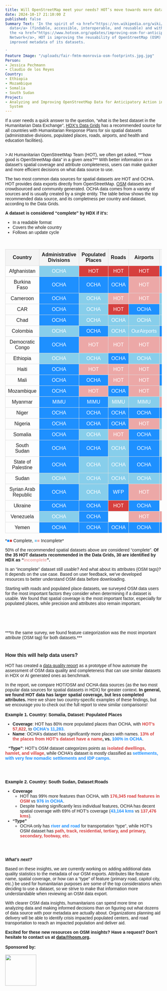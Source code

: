 ```yaml
---
title: Will OpenStreetMap meet your needs? HOT’s move towards more data insights
date: 2024-10-17 21:10:00 Z
published: false
Summary Text: 'In the spirit of <a href="https://en.wikipedia.org/wiki/FAIR_data">FAIR
  data</a> (findable, accessible, interoperable, and reusable) and with support from
  the <a href="https://www.hotosm.org/updates/improving-osm-for-anticipatory-action-with-h2h/">H2H
  Network</a>, HOT is improving the reusability of OpenStreetMap (OSM) data through
  improved metadata of its datasets.

'
Feature Image: "/uploads/fair-fmtm-monrovia-osm-footprints.jpg.jpg"
Person:
- Jessica Pechmann
- Claudio de los Reyes
Country:
- Ethiopia
- Mozambique
- Somalia
- South Sudan
Project:
- Analyzing and Improving OpenStreetMap Data for Anticipatory Action in the Humanitarian
  System
---
```


If a user needs a quick answer to the question, “what is the best dataset in the Humanitarian Data Exchange”, [HDX’s Data Grids](https://data.humdata.org/group/afg) has a recommended source for all countries with Humanitarian Response Plans for six spatial datasets (administrative divisions, populated places, roads, airports, and health and education facilities). 

<br>
> At Humanitarian OpenStreetMap Team (HOT), we often get asked, **“how good is OpenStreetMap data” in a given area?** With better information on a dataset’s spatial coverage and attribute completeness, users can make quicker and more efficient decisions on what data source to use.


<br>

The two most common data sources for spatial datasets are HOT and OCHA. HOT provides data exports directly from OpenStreetMap. [OSM](https://wiki.openstreetmap.org/wiki/About_OpenStreetMap) datasets are crowdsourced and community generated. OCHA data comes from a variety of sources and is usually created by a single entity. The table below shows the top recommended data source, and its completness per country and dataset, according to the Data Grids. 

**A dataset is considered “complete” by HDX if it’s:** 
* In a readable format
* Covers the whole country
* Follows an update cycle

<br>

<html lang="en">
<head>
  <meta charset="UTF-8">
  <meta name="viewport" content="width=device-width, initial-scale=1.0">
  <style>
    table {
      width: 100%;
      border-collapse: collapse;
    }
    th, td {
      padding: 8px;
      text-align: center;
      border: 1px solid #ddd;
    }
    th {
      background-color: #f4f4f4;
    }
    td.OCHA {
      background-color: #1E90FF; /* Dark blue */
      color: white;
    }
    td.HOT {
      background-color: #d63f3e; /* Red */
      color: white;
    }
    td.lightHOT {
      background-color: #eca8a7; /* Lighter Red */
      color: white;
    }
    td.lightOCHA {
      background-color: #87CEEB; /* Lighter blue */
      color: white;
    }
    td.HDX {
      background-color: #ADD8E6; /* Very light blue */
      color: white;
    }
    td.OurAirports {
      background-color: #f0f0f0; /* Light grey for OurAirports */
      color: black;
    }
    @media screen and (max-width: 600px) {
      td, th {
        font-size: 12px;
        padding: 4px;
      }
    }
  </style>
</head>
<body>

<table>
  <tr>
    <th>Country</th>
    <th>Administrative Divisions</th>
    <th>Populated Places</th>
    <th>Roads</th>
    <th>Airports</th>
    <th>Health Facilities</th>
    <th>Education Facilities</th>
  </tr>
  <tr>
    <td>Afghanistan</td>
    <td class="lightOCHA">OCHA</td>
    <td class="HOT">HOT</td>
    <td class="HOT">HOT</td>
    <td class="HOT">HOT</td>
    <td class="OCHA">OCHA</td>
    <td class="OCHA">OCHA</td>
  </tr>
  <tr>
    <td>Burkina Faso</td>
    <td class="OCHA">OCHA</td>
    <td class="OCHA">OCHA</td>
    <td class="OCHA">OCHA</td>
    <td class="lightHOT">HOT</td>
    <td class="lightHOT">HOT</td>
    <td class="lightHOT">HOT</td>
  </tr>
  <tr>
    <td>Cameroon</td>
    <td class="OCHA">OCHA</td>
    <td class="lightOCHA">OCHA</td>
    <td class="lightHOT">HOT</td>
    <td class="lightHOT">HOT</td>
    <td class="lightOCHA">HDX</td>
    <td class="lightHOT">HOT</td>
  </tr>
  <tr>
    <td>CAR</td>
    <td class="OCHA">OCHA</td>
    <td class="lightOCHA">OCHA</td>
    <td class="HOT">HOT</td>
    <td class="OCHA">OCHA</td>
    <td class="lightOCHA">HDX</td>
    <td class="lightOCHA">OCHA</td>
  </tr>
  <tr>
    <td>Chad</td>
    <td class="OCHA">OCHA</td>
    <td class="lightOCHA">OCHA</td>
    <td class="lightOCHA">OCHA</td>
    <td class="lightOCHA">OCHA</td>
    <td class="lightOCHA">HDX</td>
    <td class="lightHOT">HOT</td>
  </tr>
  <tr>
    <td>Colombia</td>
    <td class="lightOCHA">OCHA</td>
    <td class="OCHA">OCHA</td>
    <td class="lightOCHA">OCHA</td>
    <td class="lightOCHA">OurAirports</td>
    <td class="OCHA">OCHA</td>
    <td class="OCHA">OCHA</td>
  </tr>
  <tr>
    <td>Democratic Congo</td>
    <td class="OCHA">OCHA</td>
    <td class="lightHOT">HOT</td>
    <td class="lightHOT">HOT</td>
    <td class="lightHOT">HOT</td>
    <td class="lightHOT">HOT</td>
    <td class="lightHOT">HOT</td>
  </tr>
  <tr>
    <td>Ethiopia</td>
    <td class="lightOCHA">OCHA</td>
    <td class="lightOCHA">OCHA</td>
    <td class="OCHA">OCHA</td>
    <td class="lightOCHA">OCHA</td>
    <td class="lightOCHA">HDX</td>
    <td class="OCHA">OCHA</td>
  </tr>
  <tr>
    <td>Haiti</td>
    <td class="OCHA">OCHA</td>
    <td class="lightHOT">HOT</td>
    <td class="lightHOT">HOT</td>
    <td class="lightHOT">HOT</td>
    <td class="OCHA">OCHA</td>
    <td class="OCHA">OCHA</td>
  </tr>
  <tr>
    <td>Mali</td>
    <td class="OCHA">OCHA</td>
    <td class="OCHA">OCHA</td>
    <td class="lightHOT">HOT</td>
    <td class="lightHOT">HOT</td>
    <td class="OCHA">OCHA</td>
    <td class="OCHA">OCHA</td>
  </tr>
  <tr>
    <td>Mozambique</td>
    <td class="OCHA">OCHA</td>
    <td class="lightHOT">HOT</td>
    <td class="OCHA">OCHA</td>
    <td class="lightHOT">HOT</td>
    <td class="HDX">WHO</td>
    <td class="OCHA">OCHA</td>
  </tr>
  <tr>
    <td>Myanmar</td>
    <td class="OCHA">MIMU</td>
    <td class="OCHA">MIMU</td>
    <td class="lightOCHA">MIMU</td>
    <td class="lightOCHA">MIMU</td>
    <td class="lightHOT">HOT</td>
    <td class="lightOCHA">MIMU</td>
  </tr>
  <tr>
    <td>Niger</td>
    <td class="OCHA">OCHA</td>
    <td class="OCHA">OCHA</td>
    <td class="OCHA">OCHA</td>
    <td class="OCHA">OCHA</td>
    <td class="OCHA">OCHA</td>
    <td class="lightOCHA">OCHA</td>
  </tr>
  <tr>
    <td>Nigeria</td>
    <td class="OCHA">OCHA</td>
    <td class="OCHA">OCHA</td>
    <td class="OCHA">OCHA</td>
    <td class="lightHOT">HOT</td>
    <td class="lightOCHA">HDX</td>
    <td class="lightHOT">HOT</td>
  </tr>
  <tr>
    <td>Somalia</td>
    <td class="OCHA">OCHA</td>
    <td class="lightOCHA">OCHA</td>
    <td class="lightHOT">HOT</td>
    <td class="OCHA">OCHA</td>
    <td class="HDX">WHO</td>
    <td class="lightOCHA">OCHA</td>
  </tr>
  <tr>
    <td>South Sudan</td>
    <td class="OCHA">OCHA</td>
    <td class="OCHA">OCHA</td>
    <td class="lightOCHA">OCHA</td>
    <td class="OCHA">OCHA</td>
    <td class="lightOCHA">HDX</td>
    <td class="lightOCHA">IOM</td>
  </tr>
  <tr>
    <td>State of Palestine</td>
    <td class="OCHA">OCHA</td>
    <td class="lightOCHA">OCHA</td>
    <td class="lightOCHA">OCHA</td>
    <td class="OCHA">OCHA</td>
    <td class="OCHA">OCHA</td>
    <td class="lightOCHA">OCHA</td>
  </tr>
  <tr>
    <td>Sudan</td>
    <td class="lightOCHA">OCHA</td>
    <td class="lightOCHA">OCHA</td>
    <td class="lightOCHA">OCHA</td>
    <td class="lightOCHA">OCHA</td>
    <td class="lightOCHA">HDX</td>
    <td class="lightOCHA">OCHA</td>
  </tr>
  <tr>
    <td>Syrian Arab Republic</td>
    <td class="OCHA">OCHA</td>
    <td class="lightOCHA">OCHA</td>
    <td class="OCHA">WFP</td>
    <td class="lightHOT">HOT</td>
    <td class="lightHOT">HOT</td>
    <td class="lightHOT">HOT</td>
  </tr>
  <tr>
    <td>Ukraine</td>
    <td class="OCHA">OCHA</td>
    <td class="OCHA">OCHA</td>
    <td class="HOT">HOT</td>
    <td class="OCHA">OCHA</td>
    <td class=""></td>
    <td class=""></td>
  </tr>
  <tr>
    <td>Venezuela</td>
    <td class="lightOCHA">OCHA</td>
    <td class="OCHA">OCHA</td>
    <td class=""></td>
    <td class="lightHOT">HOT</td>
    <td class="lightHOT">HOT</td>
    <td class="lightHOT">HOT</td>
  </tr>
  <tr>
    <td>Yemen</td>
    <td class="OCHA">OCHA</td>
    <td class="OCHA">OCHA</td>
    <td class="OCHA">OCHA</td>
    <td class="OCHA">OCHA</td>
    <td class="OCHA">OCHA</td>
    <td class="lightHOT">HOT</td>
  </tr>
</table>

</body>
</html>
*<span style="color: #1E90FF;">■</span><span style="color: #d63f3e;">■</span> Complete, <span style="color: #87CEEB;">■</span><span style="color: #eca8a7;">■</span> Incomplete*

<br>

50% of the recommended spatial datasets above are considered “complete”. **Of the 35 HOT datasets recommended in the Data Grids, 30 are identified by HDX as “<a style="color:#eca8a7">incomplete</a>”.**

Is an “incomplete” dataset still usable? And what about its attributes (OSM tags)? It depends on the use case. Based on user feedback, we’ve developed resources to better understand OSM data before downloading. 

Starting with roads and populated place datasets, we surveyed OSM data users for the most important factors they consider when determining if a dataset is usable. We found that spatial coverage is the most important factor, especially for populated places, while precision and attributes also remain important. 

<br>

<br>

<html lang="en">
<head>
    <meta charset="UTF-8">
    <meta name="viewport" content="width=device-width, initial-scale=1.0">
    <title>OSM User Survey Chart</title>
    <script src="https://cdn.jsdelivr.net/npm/chart.js"></script>
    <style>
        body {
            font-family: Arial, sans-serif;
        }
        #chartContainer {
            max-width: 700px;
            margin: 0 auto;
        }
    </style>
</head>
<body>

<div id="chartContainer">
    <canvas id="osmChart"></canvas>
</div>

<script>
    const ctx = document.getElementById('osmChart').getContext('2d');
    const osmChart = new Chart(ctx, {
        type: 'bar',
        data: {
            labels: ['Populated Places', 'Roads'],
            datasets: [
                {
                    label: 'Spatial Coverage',
                    data: [60, 50],
                    backgroundColor: 'rgba(83, 141, 153, 1)',
                },
                {
                    label: 'Geometric Precision',
                    data: [40, 45],
                    backgroundColor: 'rgba(151, 213, 211, 1)',
                },
                {
                    label: 'Attribute Completeness',
                    data: [30, 35],
                    backgroundColor: 'rgba(243, 177, 100, 1)',
                }
            ]
        },
        options: {
            responsive: true,
            scales: {
                y: {
                    beginAtZero: true,
                    title: {
                        display: true,
                        text: 'Importance Ranking',
                        font: {
                            size: 16
                        }
                    }
                }
            },
            plugins: {
                title: {
                    display: true,
                    text: 'OSM User Survey: Quality Metric Importance Ranking',
                    font: {
                        size: 18
                    }
                }
            }
        }
    });
</script>

</body>
</html>

<br>
<br>
***In the same survey, we found feature categorization was the most important attribute (OSM tag) for both datasets.***
<br>


<html lang="en">
<head>
    <meta charset="UTF-8">
    <meta name="viewport" content="width=device-width, initial-scale=1.0">
    <title>Users Reporting Use of Attribute</title>
    <script src="https://cdn.jsdelivr.net/npm/chart.js"></script>
    <style>
        body {
            font-family: Arial, sans-serif;
        }
        #chartContainer {
            max-width: 900px;
            margin: 0 auto;
        }
    </style>
</head>
<body>

<div id="chartContainer">
    <canvas id="attributeChart"></canvas>
</div>

<script>
    const ctx2 = document.getElementById('attributeChart').getContext('2d');
    const attributeChart = new Chart(ctx2, {
        type: 'bar',
        data: {
            labels: [
                'classification or type',
                'name - english',
                'population',
                'surface',
                'source',
                'name - local language',
                'bridge',
                'oneway',
                'lanes',
                'width'
            ],
            datasets: [
                {
                    label: 'Roads',
                    data: [96, 58, 0, 65, 46, 46, 50, 46, 42, 35],
                    backgroundColor: 'rgba(83, 141, 153, 1)',
                    borderWidth: 1
                },
                {
                    label: 'Populated Places',
                    data: [92, 72, 68, 0, 56, 14, 0, 0, 0, 0],
                    backgroundColor: 'rgba(243, 177, 100, 1)',
                    borderWidth: 1
                }
            ]
        },
        options: {
            indexAxis: 'y', // Horizontal bar chart
            responsive: true,
            scales: {
                x: {
                    beginAtZero: true,
                    title: {
                        display: true,
                        text: 'Percentage of Users (%)',
                        font: {
                            size: 16
                        }
                    },
                    ticks: {
                        callback: function(value) {
                            return value + '%'; // Add percentage symbol
                        }
                    }
                }
            },
            plugins: {
                title: {
                    display: true,
                    text: 'Users Reporting Use of Attribute (OSM tag)',
                    font: {
                        size: 18
                    }
                },
                tooltip: {
                    callbacks: {
                        label: function(tooltipItem) {
                            return tooltipItem.raw + '%';
                        }
                    }
                }
            }
        }
    });
</script>

</body>
</html>
<br>

### How this will help data users?
HOT has created a [data quality report](https://h2h.observablehq.cloud/h2h-stats/) as a prototype of how automate the assessment of OSM data quality and completeness that can use similar datasets in HDX or AI generated ones as benchmark. 

In the report, we compare HOT/OSM and OCHA data sources (as the two most popular data sources for spatial datasets in HDX) for greater context. **In general, we found HOT data has larger spatial coverage, but less completed attributes.** Here we share two country-specific examples of these findings, but we encourage you to check out the full report to view similar comparisons!
<br>
<br>
**Example 1. Country: Somalia, Dataset: Populated Places** 
* **Coverage**: HOT has 80% more populated places than OCHA, with **<a style="color:#d63f3e">HOT’s 57,822</a>**, to **<a style="color:#1E90FF">OCHA’s 11,283.</a>**  
* **Name**: OCHA’s dataset has *significantly* more places with names. **<a style="color:#d63f3e">13% of the places from HOT’s dataset have a name</a>, vs. <a style="color:#1E90FF">100% in OCHA</a>**. 

⠀**“Type”**: HOT’s OSM dataset categorizes points as **<a style="color:#d63f3e">isolated dwellings, hamlet, and village</a>**, while OCHA’s dataset is mostly classified as **<a style="color:#1E90FF">settlements, with very few nomadic settlements and IDP camps.</a>**

<br>

<html lang="en">
<head>
    <meta charset="UTF-8">
    <meta name="viewport" content="width=device-width, initial-scale=1.0">
    <title>OCHA and HOT 'Place' Values Chart (Sorted)</title>
    <script src="https://cdn.jsdelivr.net/npm/chart.js"></script>
    <style>
        body {
            font-family: Arial, sans-serif;
        }
        #chartContainer {
            max-width: 1000px;
            margin: 0 auto;
        }
    </style>
</head>
<body>

<div id="chartContainer">
    <canvas id="placeValuesChart"></canvas>
</div>

<script>
    // Original data
    const labels = [
        'isolated_dwelling',
        'hamlet',
        'village',
        'town',
        'city',
        'Settlement',
        'Temporary nomadic settlement',
        'IDP Camp',
        'Part of town',
        'District Capital',
        'Regional Capital',
        'Town',
        'National Capital'
    ];
    
    const hotData = [40759, 11400, 5502, 125, 36, 0, 0, 0, 0, 0, 0, 0, 0]; // HOT data
    const ochaData = [0, 0, 0, 0, 0, 9746, 732, 533, 186, 55, 17, 13, 1];  // OCHA data
    
    // Combine HOT and OCHA data for sorting
    let combinedData = labels.map((label, index) => ({
        label: label,
        hotCount: hotData[index],
        ochaCount: ochaData[index],
        totalCount: hotData[index] + ochaData[index]
    }));

    // Sort by total count (descending order)
    combinedData.sort((a, b) => b.totalCount - a.totalCount);

    // Extract sorted labels and data
    const sortedLabels = combinedData.map(item => item.label);
    const sortedHotData = combinedData.map(item => item.hotCount);
    const sortedOchaData = combinedData.map(item => item.ochaCount);

    // Create the chart
    const ctx3 = document.getElementById('placeValuesChart').getContext('2d');
    const placeValuesChart = new Chart(ctx3, {
        type: 'bar',
        data: {
            labels: sortedLabels,
            datasets: [
                {
                    label: 'HOT',
                    data: sortedHotData,
                    backgroundColor: '#d63f3e', // Blue color for HOT
                    borderWidth: 1
                },
                {
                    label: 'OCHA',
                    data: sortedOchaData,
                    backgroundColor: '#1E90FF', // Yellow color for OCHA
                    borderWidth: 1
                }
            ]
        },
        options: {
            indexAxis: 'y', // Horizontal bar chart
            responsive: true,
            scales: {
                x: {
                    beginAtZero: true,
                    title: {
                        display: true,
                        text: 'Count',
                        font: {
                            size: 16
                        }
                    }
                }
            },
            plugins: {
                title: {
                    display: true,
                    text: "OCHA and HOT 'Place' Values",
                    font: {
                        size: 18
                    }
                }
            }
        }
    });
</script>

</body>
</html>

<br>

**Example 2. Country: South Sudan, Dataset:Roads**
* **Coverage**
  * HOT has 99% more features than OCHA, with **<a style="color:#d63f3e">176,345 road features in OSM</a>** vs **<a style="color:#1E90FF">976 in OCHA</a>**.  
  * Despite having significantly less individual features, OCHA has decent spatial coverage with 69% of HOT’s coverage (**<a style="color:#1E90FF">43,164 kms</a>** vs **<a style="color:#d63f3e">137,476 kms</a>**). 
* **“Type”**
  * OCHA only has **<a style="color:#1E90FF">river and road</a>** for transportation “type”, while HOT’s OSM dataset has **<a style="color:#d63f3e">path, track, residential, tertiary, and primary, secondary, footway, etc.</a>**  

<br>

<html lang="en">
<head>
    <meta charset="UTF-8">
    <meta name="viewport" content="width=device-width, initial-scale=1.0">
    <title>Combined 'Highway' Values Chart</title>
    <script src="https://cdn.jsdelivr.net/npm/chart.js"></script>
    <style>
        body {
            font-family: Arial, sans-serif;
        }
        #chartContainer999 {
            max-width: 1000px;
            margin: 0 auto;
        }
    </style>
</head>
<body>

<div id="chartContainer999">
    <canvas id="highwayValuesChart999"></canvas>
</div>

<script>
    // Data for HOT and OCHA
    const data999 = [
        { label: 'path', HOT: 46258.15, OCHA: 0 },
        { label: 'track', HOT: 31315.61, OCHA: 0 },
        { label: 'unclassified', HOT: 29588.21, OCHA: 0 },
        { label: 'residential', HOT: 10545.83, OCHA: 0 },
        { label: 'tertiary', HOT: 7551.10, OCHA: 0 },
        { label: 'primary', HOT: 5845.09, OCHA: 0 },
        { label: 'secondary', HOT: 3989.70, OCHA: 0 },
        { label: 'service', HOT: 1229.47, OCHA: 0 },
        { label: 'footway', HOT: 595.02, OCHA: 0 },
        { label: 'proposed', HOT: 393.31, OCHA: 0 },
        { label: 'construction', HOT: 138.20, OCHA: 0 },
        { label: 'bridleway', HOT: 7.84, OCHA: 0 },
        { label: 'road', HOT: 7.24, OCHA: 38094.87 },
        { label: 'pedestrian', HOT: 4.56, OCHA: 0 },
        { label: 'living_street', HOT: 3.61, OCHA: 0 },
        { label: 'primary_link', HOT: 1.57, OCHA: 0 },
        { label: 'trunk', HOT: 0.94, OCHA: 0 },
        { label: 'tertiary_link', HOT: 0.34, OCHA: 0 },
        { label: 'steps', HOT: 0.23, OCHA: 0 },
        { label: 'secondary_link', HOT: 0.16, OCHA: 0 },
        { label: 'river', HOT: 0, OCHA: 5066.71 },
        { label: 'small_river', HOT: 0, OCHA: 2.52 }
    ];

    // Sort the data by the total of HOT and OCHA combined in descending order
    data999.sort((a, b) => (b.HOT + b.OCHA) - (a.HOT + a.OCHA));

    // Prepare the labels and datasets
    const labels999 = data999.map(item => item.label);
    const hotData999 = data999.map(item => item.HOT);
    const ochaData999 = data999.map(item => item.OCHA);

    const ctx4999 = document.getElementById('highwayValuesChart999').getContext('2d');
    const highwayValuesChart999 = new Chart(ctx4999, {
        type: 'bar',
        data: {
            labels: labels999,
            datasets: [
                {
                    label: 'HOT',
                    data: hotData999,
                    backgroundColor: '#d63f3e',
                    borderWidth: 1
                },
                {
                    label: 'OCHA',
                    data: ochaData999,
                    backgroundColor: '#1E90FF',
                    borderWidth: 1
                }
            ]
        },
        options: {
            indexAxis: 'y', // Horizontal bar chart
            responsive: true,
            scales: {
                x: {
                    beginAtZero: true,
                    title: {
                        display: true,
                        text: 'Distance (km)',
                        font: {
                            size: 16
                        }
                    },
                    ticks: {
                        callback: function(value) {
                            return value + ' km'; // Add km symbol
                        }
                    }
                },
                y: {
                    ticks: {
                        autoSkip: false, // Prevent labels from disappearing
                        font: {
                            size: 12 // Adjust font size to fit more labels
                        },
                        padding: 5 // Add padding to make the labels more visible
                    }
                }
            },
            plugins: {
                title: {
                    display: true,
                    text: "Combined 'Highway' Values",
                    font: {
                        size: 18
                    }
                }
            }
        }
    });
</script>

</body>
</html>



<br>

***What’s next?***

Based on these insights, we are currently working on adding additional data quality statistics to the metadata of our OSM exports. Attributes like feature name, spatial coverage, or how can a “type” of feature (primary road, capitol city, etc.) be used for humanitarian purposes are some of the top considerations when deciding to use a dataset, so we strive to make that information more understandable when reviewing an OSM data export.

With clearer OSM data insights, humanitarians can spend more time on analyzing data and making informed decisions than on figuring out what dozens of data source with poor metadata are actually about. Organizations planning aid delivery will be able to identify crisis impacted populated centers, and road transportation to reach an impacted population and deliver aid.  

**Excited for these new resources on OSM insights? Have a request? Don’t hesitate to contact us at [data@hosm.org](mailto:data@hosm.org).** 
<br>
<br>
**Sponsored by:**
<br>
<br>
<img src="https://www.hotosm.org/uploads/h2h-logo-new-400x400.png" width="100" height="100">



